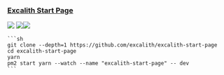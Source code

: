### [Excalith Start Page](https://github.com/excalith/excalith-start-page)

![](https://img.shields.io/github/license/excalith/excalith-start-page?style=flat-square) ![](https://img.shields.io/github/last-commit/scillidan/excalith-start-page/main?label=last%20commit%20(fork)&style=flat-square)![](https://img.shields.io/badge/Vercel-black?style=flat&logo=Vercel&logoColor=white)

````{tab} PM2
```sh
git clone --depth=1 https://github.com/excalith/excalith-start-page
cd excalith-start-page
yarn
pm2 start yarn --watch --name "excalith-start-page" -- dev
```
````